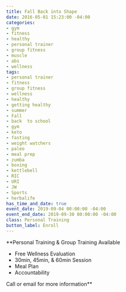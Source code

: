 ```yaml
---
title: Fall Back into Shape
date: 2016-05-01 15:23:00 -04:00
categories:
- gym
- fitness
- healthy
- personal trainer
- group fitness
- muscle
- abs
- wellness
tags:
- personal trainer
- fitness
- group fitness
- wellness
- healthy
- getting healthy
- summer
- Fall
- back  to school
- gym
- keto
- fasting
- weight watchers
- paleo
- meal prep
- zumba
- boxing
- kettlebell
- RIC
- URI
- JW
- Sports
- herbalife
has_time_and_date: true
event_date: 2019-09-04 00:00:00 -04:00
event_end_date: 2019-09-30 00:00:00 -04:00
class: Personal Training
button_label: Enroll
---
```


**Personal Training & Group Training Available
* Free Wellness Evaluation 
* 30min, 45min, & 60min Session
* Meal Plan
* Accountability

 
Call or email for more information**
